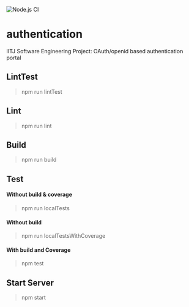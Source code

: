 ![Node.js CI](https://github.com/Wolverin-e/authentication/workflows/Node.js%20CI/badge.svg)
# authentication
IITJ Software Engineering Project: OAuth/openid based authentication portal

## LintTest
> npm run lintTest

## Lint
> npm run lint

## Build
> npm run build

## Test
#### Without build & coverage
> npm run localTests

#### Without build
> npm run localTestsWithCoverage

#### With build and Coverage
> npm test

## Start Server
> npm start
